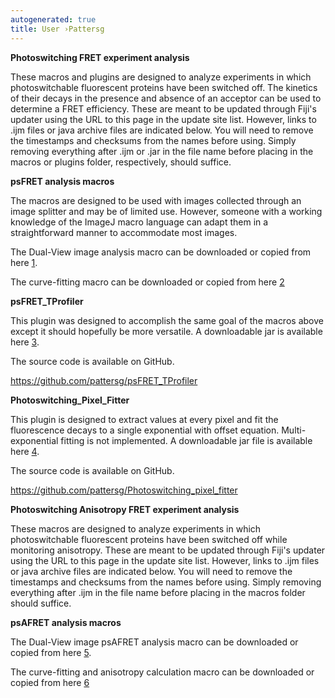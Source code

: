 ```yaml
---
autogenerated: true
title: User ›Pattersg
---
```


**Photoswitching FRET experiment analysis**

These macros and plugins are designed to analyze experiments in which photoswitchable fluorescent proteins have been switched off. The kinetics of their decays in the presence and absence of an acceptor can be used to determine a FRET efficiency. These are meant to be updated through Fiji's updater using the URL to this page in the update site list. However, links to .ijm files or java archive files are indicated below. You will need to remove the timestamps and checksums from the names before using. Simply removing everything after .ijm or .jar in the file name before placing in the macros or plugins folder, respectively, should suffice.

**psFRET analysis macros**

The macros are designed to be used with images collected through an image splitter and may be of limited use. However, someone with a working knowledge of the ImageJ macro language can adapt them in a straightforward manner to accommodate most images.

The Dual-View image analysis macro can be downloaded or copied from here [1](https://sites.imagej.net/Pattersg/macros/psFRET_dual_view_image_analysis.ijm-20180801100053).

The curve-fitting macro can be downloaded or copied from here [2](https://sites.imagej.net/Pattersg/macros/psFRET_curve_fitting_analysis.ijm-20181217151301)

**psFRET\_TProfiler**

This plugin was designed to accomplish the same goal of the macros above except it should hopefully be more versatile. A downloadable jar is available here [3](https://sites.imagej.net/Pattersg/plugins/psFRET_TProfiler-0.1.0-SNAPSHOT.jar-20181217151301).

The source code is available on GitHub.

https://github.com/pattersg/psFRET_TProfiler

**Photoswitching\_Pixel\_Fitter**

This plugin is designed to extract values at every pixel and fit the fluorescence decays to a single exponential with offset equation. Multi-exponential fitting is not implemented. A downloadable jar file is available here [4](https://sites.imagej.net/Pattersg/plugins/Photoswitching_Pixel_Fitter-0.1.0-SNAPSHOT.jar-20181217151301).

The source code is available on GitHub.

https://github.com/pattersg/Photoswitching_pixel_fitter

**Photoswitching Anisotropy FRET experiment analysis**

These macros are designed to analyze experiments in which photoswitchable fluorescent proteins have been switched off while monitoring anisotropy. These are meant to be updated through Fiji's updater using the URL to this page in the update site list. However, links to .ijm files or java archive files are indicated below. You will need to remove the timestamps and checksums from the names before using. Simply removing everything after .ijm in the file name before placing in the macros folder should suffice.

**psAFRET analysis macros**

The Dual-View image psAFRET analysis macro can be downloaded or copied from here [5](https://sites.imagej.net/Pattersg/macros/PS_AFRET_dual_view_image_analysis.ijm-20200103105654).

The curve-fitting and anisotropy calculation macro can be downloaded or copied from here [6](https://sites.imagej.net/Pattersg/macros/PS_AFRET_r_calculation.ijm-20200103105654)
